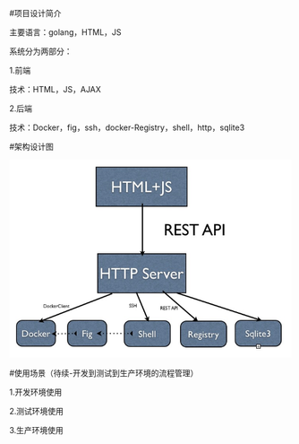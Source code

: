 #项目设计简介

主要语言：golang，HTML，JS

系统分为两部分：

1.前端

技术：HTML，JS，AJAX

2.后端

技术：Docker，fig，ssh，docker-Registry，shell，http，sqlite3

#架构设计图


![architecture](../architecture.png?raw=true "architecture")

#使用场景（待续-开发到测试到生产环境的流程管理）

1.开发环境使用

2.测试环境使用

3.生产环境使用



